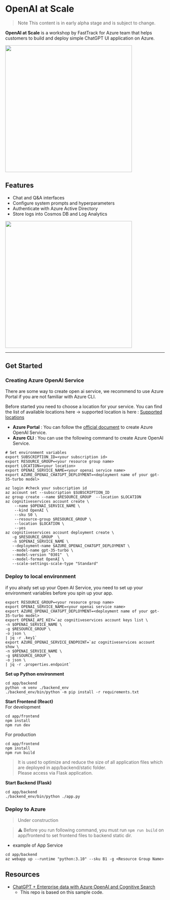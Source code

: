 # OpenAI at Scale
>
> Note
This content is in early alpha stage and is subject to change.

**OpenAI at Scale** is a workshop by FastTrack for Azure team that helps customers to build and deploy simple ChatGPT UI application on Azure.

<img src="./docs/appcomponents.png" width="400">

## Features

- Chat and Q&A interfaces
- Configure system prompts and hyperparameters
- Authenticate with Azure Active Directory
- Store logs into Cosmos DB and Log Analytics

<img src="./docs/chatscreen.png" width="400">

---

## Get Started

### Creating Azure OpenAI Service

There are some way to create open ai service, we recommend to use Azure Portal if you are not familiar with Azure CLI.

Before started you need to choose a location for your service. You can find the list of available locations here -> supported location is here : [Supported locations](https://azure.microsoft.com/en-us/explore/global-infrastructure/products-by-region/?regions=all&products=cognitive-services)

- **Azure Portal** :
You can follow the [official document](https://learn.microsoft.com/en-us/azure/cognitive-services/openai/how-to/create-resource?pivots=web-portal) to create Azure OpenAI Service.
- **Azure CLI** : You can use the following command to create Azure OpenAI Service.

```shell
# Set environment variables
export SUBSCRIPTION_ID=<your subscription id>
export RESOURCE_GROUP=<your resource group name>
export LOCATION=<your location>
export OPENAI_SERVICE_NAME=<your openai service name>
export AZURE_OPENAI_CHATGPT_DEPLOYMENT=<deployment name of your gpt-35-turbo model>
```

```shell
az login #check your subscription id
az account set --subscription $SUBSCRIPTION_ID
az group create --name $RESOURCE_GROUP  --location $LOCATION
az cognitiveservices account create \
    --name $OPENAI_SERVICE_NAME \
    --kind OpenAI \
    --sku S0 \
    --resource-group $RESOURCE_GROUP \
    --location $LOCATION \
    --yes
az cognitiveservices account deployment create \
   -g $RESOURCE_GROUP  \
   -n $OPENAI_SERVICE_NAME \
   --deployment-name $AZURE_OPENAI_CHATGPT_DEPLOYMENT \
   --model-name gpt-35-turbo \
   --model-version "0301"  \
   --model-format OpenAI \
   --scale-settings-scale-type "Standard"
```

### Deploy to local environment

if you alrady set up your Open AI Service, you need to set up your environment variables before you spin up your app.

```shell
export RESOURCE_GROUP=<your resource group name>
export OPENAI_SERVICE_NAME=<your openai service name>
export AZURE_OPENAI_CHATGPT_DEPLOYMENT=<deployment name of your gpt-35-turbo model>
export OPENAI_API_KEY=`az cognitiveservices account keys list \
-n $OPENAI_SERVICE_NAME \
-g $RESOURCE_GROUP \
-o json \
| jq -r .key1`
export AZURE_OPENAI_SERVICE_ENDPOINT=`az cognitiveservices account show \
-n $OPENAI_SERVICE_NAME \
-g $RESOURCE_GROUP \
-o json \
| jq -r .properties.endpoint`
```

**Set up Python environment**

```shell
cd app/backend
python -m venv ./backend_env
./backend_env/bin/python -m pip install -r requirements.txt
```

**Start Frontend (React)**<br/>
For development<br/>
```shell
cd app/frontend
npm install
npm run dev
```

For production<br/>
```shell
cd app/frontend
npm install
npm run build
```
> It is used to optimize and reduce the size of all application files which are deployed in app/backend/static folder. <br/>
> Please access via Flask application.

**Start Backend (Flask)**

```shell
cd app/backend
./backend_env/bin/python ./app.py
```

### Deploy to Azure

> Under construction

> ⚠ Before you run following command, you must run `npm run build` on app/frontend to set frontend files to backend static dir.

- example of App Service
```shell
cd app/backend
az webapp up --runtime "python:3.10" --sku B1 -g <Resource Group Name>
```

## Resources

- [ChatGPT + Enterprise data with Azure OpenAI and Cognitive Search](https://github.com/Azure-Samples/azure-search-openai-demo)
  - This repo is based on this sample code.

